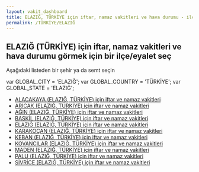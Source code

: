 ```yaml
---
layout: vakit_dashboard
title: ELAZIĞ, TÜRKİYE için iftar, namaz vakitleri ve hava durumu - ilçe/eyalet seç
permalink: /TÜRKİYE/ELAZIĞ
---
```


## ELAZIĞ (TÜRKİYE) için iftar, namaz vakitleri ve hava durumu  görmek için bir ilçe/eyalet seç

Aşağıdaki listeden bir şehir ya da semt seçin



  var GLOBAL_CITY = 'ELAZIĞ';
  var GLOBAL_COUNTRY = 'TÜRKİYE';
  var GLOBAL_STATE = 'ELAZIĞ';
* [ALACAKAYA (ELAZIĞ, TÜRKİYE) için iftar ve namaz vakitleri](/TÜRKİYE/ELAZIĞ/ALACAKAYA)
* [ARICAK (ELAZIĞ, TÜRKİYE) için iftar ve namaz vakitleri](/TÜRKİYE/ELAZIĞ/ARICAK)
* [AĞIN (ELAZIĞ, TÜRKİYE) için iftar ve namaz vakitleri](/TÜRKİYE/ELAZIĞ/AĞIN)
* [BASKİL (ELAZIĞ, TÜRKİYE) için iftar ve namaz vakitleri](/TÜRKİYE/ELAZIĞ/BASKİL)
* [ELAZIĞ (ELAZIĞ, TÜRKİYE) için iftar ve namaz vakitleri](/TÜRKİYE/ELAZIĞ/ELAZIĞ)
* [KARAKOÇAN (ELAZIĞ, TÜRKİYE) için iftar ve namaz vakitleri](/TÜRKİYE/ELAZIĞ/KARAKOÇAN)
* [KEBAN (ELAZIĞ, TÜRKİYE) için iftar ve namaz vakitleri](/TÜRKİYE/ELAZIĞ/KEBAN)
* [KOVANCILAR (ELAZIĞ, TÜRKİYE) için iftar ve namaz vakitleri](/TÜRKİYE/ELAZIĞ/KOVANCILAR)
* [MADEN (ELAZIĞ, TÜRKİYE) için iftar ve namaz vakitleri](/TÜRKİYE/ELAZIĞ/MADEN)
* [PALU (ELAZIĞ, TÜRKİYE) için iftar ve namaz vakitleri](/TÜRKİYE/ELAZIĞ/PALU)
* [SİVRİCE (ELAZIĞ, TÜRKİYE) için iftar ve namaz vakitleri](/TÜRKİYE/ELAZIĞ/SİVRİCE)
</script>
<script type="text/javascript">